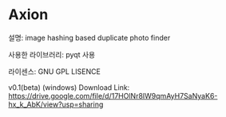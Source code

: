 # Axion


설명: image hashing based duplicate photo finder

사용한 라이브러리: pyqt 사용

라이센스: GNU GPL LISENCE

v0.1(beta) (windows) Download Link: https://drive.google.com/file/d/17HOlNr8IW9qmAyH7SaNyaK6-hx_k_AbK/view?usp=sharing
